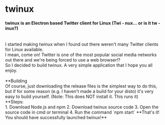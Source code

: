 # twinux
#### twinux is an Electron based Twitter client for Linux (Twi - nux... or is it tw - inux?)

<br>
I started making twinux when I found out there weren't many Twitter clients for Linux available.
<br>
I mean, come on! Twitter is one of the most popular social media networks out there and we're being forced to use a web browser!?
<br>
So I decided to build twinux. A very simple application that I hope you all enjoy.<br>
<br>**Building

<br>
Of course, just downloading the release files is the simplest way to do this, but if for some reason (e.g. I haven't made a build for your disto) it's very easy to build yourself. (Note: This does NOT install it. This runs it)<br>
**Steps:

<br>
1. Download Node.js and npm
2. Download twinux source code
3. Open the source code in cmd or terminal
4. Run the command `npm start`
**That's it! You should have successfully launched twinux!**
